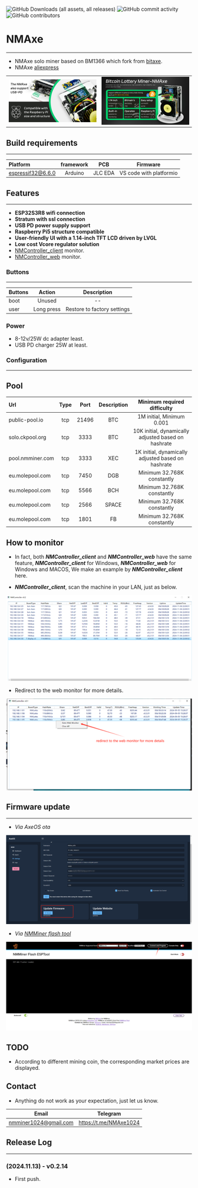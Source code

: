 
![GitHub Downloads (all assets, all releases)](https://img.shields.io/github/downloads/NMminer1024/ESP-Miner-NMAxe/total)
![GitHub commit activity](https://img.shields.io/github/commit-activity/t/NMminer1024/ESP-Miner-NMAxe)
![GitHub contributors](https://img.shields.io/github/contributors/NMminer1024/ESP-Miner-NMAxe)

# NMAxe
***
- NMAxe solo miner based on BM1366 which fork from [bitaxe](https://github.com/skot/bitaxe).
- NMAxe [aliexpress](https://www.aliexpress.com/item/1005008053561633.html)
<div align="center">
  <table width="100%">
    <tr>
      <td width="50%" align="center"><img src="image/nmaxe-1.jpg" alt="nmaxe-1"></td>
      <td width="50%" align="center"><img src="image/nmaxe-2.jpg" alt="nmaxe-2"></td>
    </tr>
  </table>
</div>

## Build requirements
***
| Platform           | framework  | PCB     | Firmware                     |
| :---------------   | :---------:|:-------:|:----------------------------:|
|espressif32@6.6.0   |    Arduino |JLC EDA  | VS code with platformio      |


## Features
***
- **ESP32S3R8 wifi connection**
- **Stratum with ssl connection**
- **USB PD power supply support**
- **Raspberry Pi5 structure compatible**
- **User-friendly UI with a 1.14-inch TFT LCD driven by LVGL**
- **Low cost Vcore regulator solution**
- [NMController_client](https://github.com/NMminer1024/NMController_client) monitor.
- [NMController_web](https://github.com/NMminer1024/NMController_web) monitor.


### Buttons
***
| Buttons           | Action             | Description             |
| :---------------  | :-----------------:|:-----------------:      |
|boot               |    Unused          |        --               |
|user               |    Long press      |  Restore to factory settings  |

### Power 
- 8-12v/25W dc adapter least.
- USB PD charger 25W at least. 



### Configuration
***
## Pool
| Url               | Type               | Port               | Description       | Minimum required difficulty|
| :---------------  | :-----------------:| :-----------------:|:-----------------:| :----------------------:   |
|public-pool.io     | tcp                |    21496           |        BTC        | 1M initial, Minimum 0.001  |
|solo.ckpool.org    | tcp                |    3333            |        BTC        | 10K initial, dynamically adjusted based on hashrate|
|pool.nmminer.com   | tcp                |    3333            |        XEC        | 1K initial, dynamically adjusted based on hashrate |
|eu.molepool.com    | tcp                |    7450            |        DGB        | Minimum 32.768K constantly         |
|eu.molepool.com    | tcp                |    5566            |        BCH        | Minimum 32.768K constantly         |
|eu.molepool.com    | tcp                |    2566            |        SPACE      | Minimum 32.768K constantly         |
|eu.molepool.com    | tcp                |    1801            |        FB         | Minimum 32.768K constantly         |


## How to monitor
- In fact, both ***NMController_client*** and ***NMController_web*** have the same feature, ***NMController_client*** for Windows, ***NMController_web*** for Windows and MACOS, We make an example by ***NMController_client*** here.

- ***NMController_client***, scan the machine in your LAN, just as below.

<div align="center">
  <img src="image/nmcontroller-home.jpg" alt="nmcontroller-home">
</div>

- Redirect to the web monitor for more details. 

<div align="center">
  <img src="image/nmcontroller-details.jpg" alt="nmcontroller-details">
</div>

## Firmware update
***
- *Via AxeOS ota*
<div align="center">
  <img src="image/ota.jpg" alt="ota">
</div>


- *Via [NMMiner flash tool](https://flash.nmminer.com/)*
<div align="center">
  <img src="image/nm-flash-tool.jpg" alt="nm-flash-tool">
</div>

## TODO
- According to different mining coin, the corresponding market prices are displayed.


## Contact
- Anything do not work as your expectation, just let us know.

| Email                   |  Telegram                       |
| :-----------------:     |  :-----------------:            |
|nmminer1024@gmail.com    |  https://t.me/NMAxe1024         |



## Release Log
***
### (2024.11.13) - v0.2.14
- First push.


